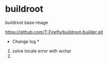 # buildroot
buildroot base image

https://github.com/T-Firefly/buildroot-builder.git

* Change log *
1. solve locale error with wchar
2.  
